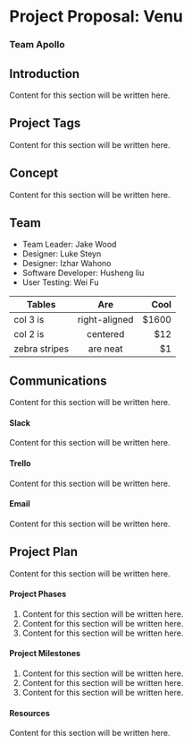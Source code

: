 # Project Proposal: Venu
### Team Apollo

## Introduction
Content for this section will be written here.

## Project Tags
Content for this section will be written here.

## Concept
Content for this section will be written here.

## Team
* Team Leader: Jake Wood
* Designer: Luke Steyn
* Designer: Izhar Wahono
* Software Developer: Husheng Iiu
* User Testing: Wei Fu

| Tables        | Are           | Cool  |
| ------------- |:-------------:| -----:|
| col 3 is      | right-aligned | $1600 |
| col 2 is      | centered      |   $12 |
| zebra stripes | are neat      |    $1 |

## Communications
Content for this section will be written here.

#### Slack
Content for this section will be written here.

#### Trello
Content for this section will be written here.

#### Email
Content for this section will be written here.

## Project Plan
Content for this section will be written here.

#### Project Phases
1. Content for this section will be written here.
2. Content for this section will be written here.
3. Content for this section will be written here.

#### Project Milestones
1. Content for this section will be written here.
2. Content for this section will be written here.
3. Content for this section will be written here.

#### Resources
Content for this section will be written here.
